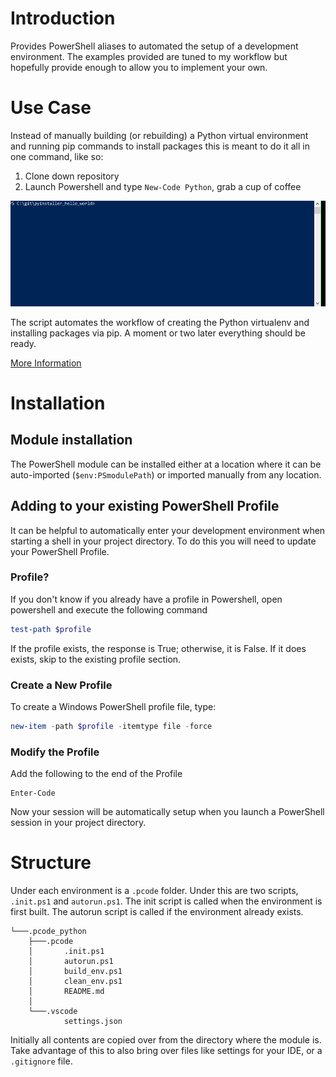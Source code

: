 # Introduction

Provides PowerShell aliases to automated the setup of a development environment.
The examples provided are tuned to my workflow but hopefully
provide enough to allow you to implement your own. 

# Use Case

Instead of manually building (or rebuilding) a Python virtual environment
and running pip commands to install packages this is meant to do it all in one
command, like so:

1. Clone down repository
2. Launch Powershell and type `New-Code Python`, grab a cup of coffee

![code_python demonstration](./doc/code_python.gif)

The script automates the workflow of creating the Python virtualenv and
installing packages via pip. A moment or two later everything should be ready.

[More Information](./.pcode_python/.pcode/README.md)

# Installation 

## Module installation

The PowerShell module can be installed either at a location where it can
be auto-imported (`$env:PSmodulePath`) or imported manually from any location.

## Adding to your existing PowerShell Profile

It can be helpful to automatically enter your development environment when
starting a shell in your project directory. To do this you will need to update
your PowerShell Profile.

### Profile?

If you don't know if you already have a profile in Powershell, open powershell
and execute the following command

```powershell
test-path $profile
```

If the profile exists, the response is True; otherwise, it is False. If it does
exists, skip to the existing profile section.

### Create a New Profile

To create a Windows PowerShell profile file, type:

```powershell
new-item -path $profile -itemtype file -force
```

### Modify the Profile

Add the following to the end of the Profile
```
Enter-Code
```

Now your session will be automatically setup when you launch a PowerShell
session in your project directory.

# Structure

Under each environment is a `.pcode` folder. Under this are two scripts, `.init.ps1` and
`autorun.ps1`. The init script is called when the environment is first built. The autorun
script is called if the environment already exists.

```
└───.pcode_python
    ├───.pcode
    │       .init.ps1
    │       autorun.ps1
    │       build_env.ps1
    │       clean_env.ps1
    │       README.md
    │
    └───.vscode
            settings.json
```

Initially all contents are copied over from the directory where the module is.
Take advantage of this to also bring over files like settings for your IDE, or a
`.gitignore` file.
